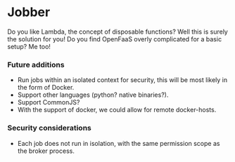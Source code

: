 # Jobber

Do you like Lambda, the concept of disposable functions? Well this is surely the solution for you! Do you find OpenFaaS overly complicated for a basic setup? Me too!

### Future additions

- Run jobs within an isolated context for security, this will be most likely in the form of Docker.
- Support other languages (python? native binaries?).
- Support CommonJS?
- With the support of docker, we could allow for remote docker-hosts.

### Security considerations

- Each job does not run in isolation, with the same permission scope as the broker process.
